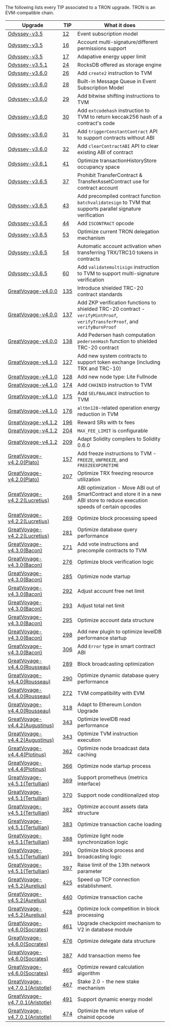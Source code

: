 The following lists every TIP associated to a TRON upgrade.
TRON is an EVM-compatible chain.

|Upgrade | TIP  | What it does 
|---|---|---|
 [Odyssey-v3.5](https://github.com/tronprotocol/java-tron/releases/tag/Odyssey-v3.5)| [12](https://github.com/tronprotocol/TIPs/blob/master/tip-12.md)| Event subscription model
 [Odyssey-v3.5](https://github.com/tronprotocol/java-tron/releases/tag/Odyssey-v3.5) | [16](https://github.com/tronprotocol/TIPs/blob/master/tip-16.md) | Account multi-signature/different permissions support
 [Odyssey-v3.5](https://github.com/tronprotocol/java-tron/releases/tag/Odyssey-v3.5) | [17](https://github.com/tronprotocol/TIPs/blob/master/tip-17.md) | Adapative energy upper limit
 [Odyssey-v3.5.1](https://github.com/tronprotocol/java-tron/releases/tag/Odyssey-v3.5.1) | [24](https://github.com/tronprotocol/TIPs/blob/master/tip-24.md) | RocksDB offered as storage engine
 [Odyssey-v3.6.0](https://github.com/tronprotocol/java-tron/releases/tag/Odyssey-v3.6.0) | [26](https://github.com/tronprotocol/TIPs/blob/master/tip-26.md)  |Add `create2` instruction to TVM
 [Odyssey-v3.6.0](https://github.com/tronprotocol/java-tron/releases/tag/Odyssey-v3.6.0) | [28](https://github.com/tronprotocol/TIPs/blob/master/tip-28.md)  | Built-in Message Queue in Event Subscription Model
 [Odyssey-v3.6.0](https://github.com/tronprotocol/java-tron/releases/tag/Odyssey-v3.6.0) | [29](https://github.com/tronprotocol/TIPs/blob/master/tip-29.md)  | Add bitwise shifting instructions to TVM
 [Odyssey-v3.6.0](https://github.com/tronprotocol/java-tron/releases/tag/Odyssey-v3.6.0) | [30](https://github.com/tronprotocol/TIPs/blob/master/tip-30.md)  | Add `extcodehash` instruction to TVM to return keccak256 hash of a contract's code
 [Odyssey-v3.6.0](https://github.com/tronprotocol/java-tron/releases/tag/Odyssey-v3.6.0) | [31](https://github.com/tronprotocol/TIPs/blob/master/tip-31.md)  | Add `triggerConstantContract` API to support contracts without ABI
 [Odyssey-v3.6.0](https://github.com/tronprotocol/java-tron/releases/tag/Odyssey-v3.6.0) | [32](https://github.com/tronprotocol/TIPs/blob/master/tip-32.md)  |  Add `clearContractABI` API to clear existing ABI of contract 
 [Odyssey-v3.6.1](https://github.com/tronprotocol/java-tron/releases/tag/Odyssey-v3.6.1) | [41](https://github.com/tronprotocol/TIPs/blob/master/tip-41.md)  |  Optimize transactionHistoryStore occupancy space
 [Odyssey-v3.6.5](https://github.com/tronprotocol/java-tron/releases/tag/Odyssey-v3.6.5) | [37](https://github.com/tronprotocol/TIPs/blob/master/tip-37.md)  |  Prohibit TransferContract & TransferAssetContract use for contract account
 [Odyssey-v3.6.5](https://github.com/tronprotocol/java-tron/releases/tag/Odyssey-v3.6.5) | [43](https://github.com/tronprotocol/TIPs/blob/master/tip-43.md)  |  Add precompiled contract function `batchvalidatesign` to TVM that supports parallel signature verification
 [Odyssey-v3.6.5](https://github.com/tronprotocol/java-tron/releases/tag/Odyssey-v3.6.5) | [44](https://github.com/tronprotocol/TIPs/blob/master/tip-44.md)  |  Add `ISCONTRACT` opcode
 [Odyssey-v3.6.5](https://github.com/tronprotocol/java-tron/releases/tag/Odyssey-v3.6.5) | [53](https://github.com/tronprotocol/TIPs/blob/master/tip-53.md)  |  Optimize current TRON delegation mechanism
 [Odyssey-v3.6.5](https://github.com/tronprotocol/java-tron/releases/tag/Odyssey-v3.6.5) | [54](https://github.com/tronprotocol/TIPs/blob/master/tip-54.md)  |  Automatic account activation when transferring TRX/TRC10 tokens in contracts
 [Odyssey-v3.6.5](https://github.com/tronprotocol/java-tron/releases/tag/Odyssey-v3.6.5) | [60](https://github.com/tronprotocol/TIPs/blob/master/tip-60.md)  |  Add `validatemultisign` instruction to TVM to support multi-signature verification 
 [GreatVoyage-v4.0.0](https://github.com/tronprotocol/java-tron/releases/tag/GreatVoyage-v4.0.0) | [135](https://github.com/tronprotocol/TIPs/blob/master/tip-135.md)  | Introduce shielded TRC-20 contract standards
 [GreatVoyage-v4.0.0](https://github.com/tronprotocol/java-tron/releases/tag/GreatVoyage-v4.0.0) | [137](https://github.com/tronprotocol/TIPs/blob/master/tip-137.md)  | Add ZKP verification functions to shielded TRC-20 contract -  `verifyMintProof`, `verifyTransferProof`, and `verifyBurnProof` 
 [GreatVoyage-v4.0.0](https://github.com/tronprotocol/java-tron/releases/tag/GreatVoyage-v4.0.0) | [138](https://github.com/tronprotocol/TIPs/blob/master/tip-138.md)  | Add Pedersen hash computation `pedersenHash` function to shielded TRC-20 contract 
 [GreatVoyage-v4.1.0](https://github.com/tronprotocol/java-tron/releases/tag/GreatVoyage-v4.1.0) | [127](https://github.com/tronprotocol/TIPs/blob/master/tip-127.md)  | Add new system contracts to support token exchange (including TRX and TRC-10)
 [GreatVoyage-v4.1.0](https://github.com/tronprotocol/java-tron/releases/tag/GreatVoyage-v4.1.0) | [128](https://github.com/tronprotocol/TIPs/blob/master/tip-128.md)  | Add new node type: Lite Fullnode 
 [GreatVoyage-v4.1.0](https://github.com/tronprotocol/java-tron/releases/tag/GreatVoyage-v4.1.0) | [174](https://github.com/tronprotocol/TIPs/blob/master/tip-174.md)  | Add `CHAINID` instruction to TVM 
 [GreatVoyage-v4.1.0](https://github.com/tronprotocol/java-tron/releases/tag/GreatVoyage-v4.1.0) | [175](https://github.com/tronprotocol/TIPs/blob/master/tip-175.md)  | Add `SELFBALANCE` instruction to TVM
 [GreatVoyage-v4.1.0](https://github.com/tronprotocol/java-tron/releases/tag/GreatVoyage-v4.1.0) | [176](https://github.com/tronprotocol/TIPs/blob/master/tip-176.md)  | `altbn128`-related operation energy reduction in TVM
 [GreatVoyage-v4.1.2](https://github.com/tronprotocol/java-tron/releases/tag/GreatVoyage-v4.1.2) | [196](https://github.com/tronprotocol/TIPs/blob/master/tip-196.md)  | Reward SRs with tx fees
 [GreatVoyage-v4.1.2](https://github.com/tronprotocol/java-tron/releases/tag/GreatVoyage-v4.1.2) | [204](https://github.com/tronprotocol/TIPs/blob/master/tip-204.md)  | `MAX_FEE_LIMIT` is configurable
 [GreatVoyage-v4.1.2](https://github.com/tronprotocol/java-tron/releases/tag/GreatVoyage-v4.1.2) | [209](https://github.com/tronprotocol/TIPs/blob/master/tip-209.md)  | Adapt Solidity compilers to Solidity 0.6.0
 [GreatVoyage-v4.2.0(Plato)](https://github.com/tronprotocol/java-tron/releases/tag/GreatVoyage-v4.2.0) | [157](https://github.com/tronprotocol/TIPs/blob/master/tip-157.md)  | Add freeze instructions to TVM - `FREEZE`, `UNFREEZE`, and `FREEZEEXPIRETIME`
 [GreatVoyage-v4.2.0(Plato)](https://github.com/tronprotocol/java-tron/releases/tag/GreatVoyage-v4.2.0) | [207](https://github.com/tronprotocol/TIPs/blob/master/tip-207.md)  | Optimize TRX freezing resource utilization 
 [GreatVoyage-v4.2.2(Lucretius)](https://github.com/tronprotocol/java-tron/releases/tag/GreatVoyage-v4.2.2) | [268](https://github.com/tronprotocol/TIPs/blob/master/tip-268.md)  | ABI optimization - Move ABI out of SmartContract and store it in a new ABI store to reduce execution speeds of certain opcodes
 [GreatVoyage-v4.2.2(Lucretius)](https://github.com/tronprotocol/java-tron/releases/tag/GreatVoyage-v4.2.2) | [269](https://github.com/tronprotocol/TIPs/blob/master/tip-269.md)  | Optimize block processing speed 
 [GreatVoyage-v4.2.2(Lucretius)](https://github.com/tronprotocol/java-tron/releases/tag/GreatVoyage-v4.2.2) | [281](https://github.com/tronprotocol/TIPs/blob/master/tip-281.md)  | Optimize database query performance
 [GreatVoyage-v4.3.0(Bacon)](https://github.com/tronprotocol/java-tron/releases/tag/GreatVoyage-v4.3.0) | [271](https://github.com/tronprotocol/TIPs/blob/master/tip-271.md)  |  Add vote instructions and precompile contracts to TVM
 [GreatVoyage-v4.3.0(Bacon)](https://github.com/tronprotocol/java-tron/releases/tag/GreatVoyage-v4.3.0) | [276](https://github.com/tronprotocol/TIPs/blob/master/tip-276.md)  |  Optimize block verification logic
 [GreatVoyage-v4.3.0(Bacon)](https://github.com/tronprotocol/java-tron/releases/tag/GreatVoyage-v4.3.0) | [285](https://github.com/tronprotocol/TIPs/blob/master/tip-285.md)  |  Optimize node startup
 [GreatVoyage-v4.3.0(Bacon)](https://github.com/tronprotocol/java-tron/releases/tag/GreatVoyage-v4.3.0) | [292](https://github.com/tronprotocol/TIPs/blob/master/tip-292.md)  |  Adjust account free net limit
 [GreatVoyage-v4.3.0(Bacon)](https://github.com/tronprotocol/java-tron/releases/tag/GreatVoyage-v4.3.0) | [293](https://github.com/tronprotocol/TIPs/blob/master/tip-293.md)  |  Adjust total net limit
 [GreatVoyage-v4.3.0(Bacon)](https://github.com/tronprotocol/java-tron/releases/tag/GreatVoyage-v4.3.0) | [295](https://github.com/tronprotocol/TIPs/blob/master/tip-295.md)  |  Optimize account data structure
 [GreatVoyage-v4.3.0(Bacon)](https://github.com/tronprotocol/java-tron/releases/tag/GreatVoyage-v4.3.0) | [298](https://github.com/tronprotocol/TIPs/blob/master/tip-298.md)  |  Add new plugin to optimize levelDB performance startup
 [GreatVoyage-v4.3.0(Bacon)](https://github.com/tronprotocol/java-tron/releases/tag/GreatVoyage-v4.3.0) | [306](https://github.com/tronprotocol/TIPs/blob/master/tip-306.md)  |  Add `Error` type in smart contract ABI
 [GreatVoyage-v4.4.0(Rousseau)](https://github.com/tronprotocol/java-tron/releases/tag/GreatVoyage-v4.4.0) | [289](https://github.com/tronprotocol/TIPs/blob/master/tip-289.md)  | Block broadcasting optimization
 [GreatVoyage-v4.4.0(Rousseau)](https://github.com/tronprotocol/java-tron/releases/tag/GreatVoyage-v4.4.0) | [290](https://github.com/tronprotocol/TIPs/blob/master/tip-290.md)  | Optimize dynamic database query performance
 [GreatVoyage-v4.4.0(Rousseau)](https://github.com/tronprotocol/java-tron/releases/tag/GreatVoyage-v4.4.0) | [272](https://github.com/tronprotocol/TIPs/blob/master/tip-272.md)  | TVM compatibility with EVM
 [GreatVoyage-v4.4.0(Rousseau)](https://github.com/tronprotocol/java-tron/releases/tag/GreatVoyage-v4.4.0) | [318](https://github.com/tronprotocol/TIPs/blob/master/tip-318.md)  | Adapt to Ethereum London Upgrade
 [GreatVoyage-v4.4.2(Augustinus)](https://github.com/tronprotocol/java-tron/releases/tag/GreatVoyage-v4.4.2) | [343](https://github.com/tronprotocol/TIPs/blob/master/tip-343.md)  | Optimize levelDB read performance
 [GreatVoyage-v4.4.2(Augustinus)](https://github.com/tronprotocol/java-tron/releases/tag/GreatVoyage-v4.4.2) | [343](https://github.com/tronprotocol/TIPs/blob/master/tip-344.md)  | Optimize TVM instruction execution
 [GreatVoyage-v4.4.4(Plotinus)](https://github.com/tronprotocol/java-tron/releases/tag/GreatVoyage-v4.4.4) | [362](https://github.com/tronprotocol/TIPs/blob/master/tip-362.md)  | Optimize node broadcast data caching
 [GreatVoyage-v4.4.4(Plotinus)](https://github.com/tronprotocol/java-tron/releases/tag/GreatVoyage-v4.4.4) | [366](https://github.com/tronprotocol/TIPs/blob/master/tip-366.md)  | Optimize node startup process
 [GreatVoyage-v4.5.1(Tertullian)](https://github.com/tronprotocol/java-tron/releases/tag/GreatVoyage-v4.5.1) | [369](https://github.com/tronprotocol/TIPs/blob/master/tip-369.md)  | Support prometheus (metrics interface)
 [GreatVoyage-v4.5.1(Tertullian)](https://github.com/tronprotocol/java-tron/releases/tag/GreatVoyage-v4.5.1) | [370](https://github.com/tronprotocol/TIPs/blob/master/tip-370.md)  | Support node conditionalized stop
 [GreatVoyage-v4.5.1(Tertullian)](https://github.com/tronprotocol/java-tron/releases/tag/GreatVoyage-v4.5.1) | [382](https://github.com/tronprotocol/TIPs/blob/master/tip-382.md)  | Optimize account assets data structure
 [GreatVoyage-v4.5.1(Tertullian)](https://github.com/tronprotocol/java-tron/releases/tag/GreatVoyage-v4.5.1) | [383](https://github.com/tronprotocol/TIPs/blob/master/tip-383.md)  | Optimize transaction cache loading
 [GreatVoyage-v4.5.1(Tertullian)](https://github.com/tronprotocol/java-tron/releases/tag/GreatVoyage-v4.5.1) | [388](https://github.com/tronprotocol/TIPs/blob/master/tip-388.md)  | Optimize light node synchronization logic
 [GreatVoyage-v4.5.1(Tertullian)](https://github.com/tronprotocol/java-tron/releases/tag/GreatVoyage-v4.5.1) | [391](https://github.com/tronprotocol/TIPs/blob/master/tip-391.md)  | Optimize block process and broadcasting logic
 [GreatVoyage-v4.5.1(Tertullian)](https://github.com/tronprotocol/java-tron/releases/tag/GreatVoyage-v4.5.1) | [397](https://github.com/tronprotocol/TIPs/blob/master/tip-397.md)  | Raise limit of the 13th network parameter
 [GreatVoyage-v4.5.2(Aurelius)](https://github.com/tronprotocol/java-tron/releases/tag/GreatVoyage-v4.5.2) | [425](https://github.com/tronprotocol/TIPs/blob/master/tip-425.md)  | Speed up TCP connection establishment.
 [GreatVoyage-v4.5.2(Aurelius)](https://github.com/tronprotocol/java-tron/releases/tag/GreatVoyage-v4.5.2) | [440](https://github.com/tronprotocol/TIPs/blob/master/tip-440.md)  | Optimize transaction cache
 [GreatVoyage-v4.5.2(Aurelius)](https://github.com/tronprotocol/java-tron/releases/tag/GreatVoyage-v4.5.2) | [428](https://github.com/tronprotocol/TIPs/blob/master/tip-428.md)  | Optimize lock competition in block processing
 [GreatVoyage-v4.6.0(Socrates)](https://github.com/tronprotocol/java-tron/releases/tag/GreatVoyage-v4.6.0) | [461](https://github.com/tronprotocol/TIPs/blob/master/tip-461.md)  | Upgrade checkpoint mechanism to V2 in database module
 [GreatVoyage-v4.6.0(Socrates)](https://github.com/tronprotocol/java-tron/releases/tag/GreatVoyage-v4.6.0) | [476](https://github.com/tronprotocol/TIPs/blob/master/tip-476.md)  | Optimize delegate data structure
 [GreatVoyage-v4.6.0(Socrates)](https://github.com/tronprotocol/java-tron/releases/tag/GreatVoyage-v4.6.0) | [387](https://github.com/tronprotocol/TIPs/blob/master/tip-387.md)  | Add transaction memo fee
 [GreatVoyage-v4.6.0(Socrates)](https://github.com/tronprotocol/java-tron/releases/tag/GreatVoyage-v4.6.0) | [465](https://github.com/tronprotocol/TIPs/blob/master/tip-465.md)  | Optimize reward calculation algorithm
 [GreatVoyage-v4.7.0.1(Aristotle)](https://github.com/tronprotocol/java-tron/releases/tag/GreatVoyage-v4.7.0.1) | [467](https://github.com/tronprotocol/tips/blob/master/tip-467.md)  | Stake 2.0 - the new stake mechanism
[GreatVoyage-v4.7.0.1(Aristotle)](https://github.com/tronprotocol/java-tron/releases/tag/GreatVoyage-v4.7.0.1) | [491](https://github.com/tronprotocol/tips/blob/master/tip-491.md)  | Support dynamic energy model
[GreatVoyage-v4.7.0.1(Aristotle)](https://github.com/tronprotocol/java-tron/releases/tag/GreatVoyage-v4.7.0.1) | [474](https://github.com/tronprotocol/tips/blob/master/tip-474.md)  | Optimize the return value of chainid opcode


